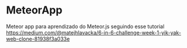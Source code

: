 # MeteorApp
Meteor app para aprendizado do Meteor.js seguindo esse tutorial https://medium.com/@matejhlavacka/6-in-6-challenge-week-1-yik-yak-web-clone-81938f3a033e

